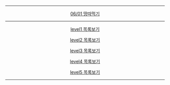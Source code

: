 <hr>
<p align="center"><a href = "https://github.com/Sword-Is-Cat/Programmers_JAVA/blob/master/Programmers_JAVA/src/level2/ex%EB%95%85%EB%94%B0%EB%A8%B9%EA%B8%B0/Solution.java"> 06/01 땅따먹기 </a></p>
<hr>
<p align="center"><a href = "https://github.com/Sword-Is-Cat/Programmers_JAVA/tree/master/Programmers_JAVA/src/level1"> level1 목록보기 </a></p>
<p align="center"><a href = "https://github.com/Sword-Is-Cat/Programmers_JAVA/tree/master/Programmers_JAVA/src/level2"> level2 목록보기 </a></p>
<p align="center"><a href = "https://github.com/Sword-Is-Cat/Programmers_JAVA/tree/master/Programmers_JAVA/src/level3"> level3 목록보기 </a></p>
<p align="center"><a href = "https://github.com/Sword-Is-Cat/Programmers_JAVA/tree/master/Programmers_JAVA/src/level4"> level4 목록보기 </a></p>
<p align="center"><a href = "https://github.com/Sword-Is-Cat/Programmers_JAVA/tree/master/Programmers_JAVA/src/level5"> level5 목록보기 </a></p>
<hr>
